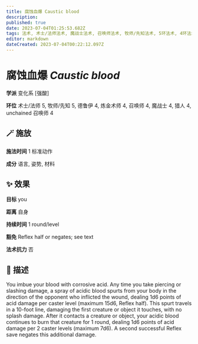 ```yaml
---
title: 腐蚀血爆 Caustic blood
description: 
published: true
date: 2023-07-04T01:25:53.682Z
tags: 法术, 术士/法师法术, 魔战士法术, 召唤师法术, 牧师/先知法术, 5环法术, 4环法术, 猎人法术, unchained 召唤师法术, 德鲁伊法术, 变化系, 炼金术师法术, 强酸
editor: markdown
dateCreated: 2023-07-04T00:22:12.097Z
---
```


# **腐蚀血爆** *Caustic blood*

**学派** 变化系 \[强酸\] 

**环位** 术士/法师 5, 牧师/先知 5, 德鲁伊 4, 炼金术师 4, 召唤师 4, 魔战士 4, 猎人 4, unchained 召唤师 4

## 🪄 施放

**施法时间** 1 标准动作

**成分** 语言, 姿势, 材料

## ✨ 效果 

**目标** you 

**距离** 自身  

**持续时间** 1 round/level 

**豁免** Reflex half or negates; see text

**法术抗力** 否

## 📖 描述

You imbue your blood with corrosive acid. Any time you take piercing or slashing damage, a spray of acidic blood spurts from your body in the direction of the opponent who inflicted the wound, dealing 1d6 points of acid damage per caster level (maximum 15d6, Reflex half). This spurt travels in a 10-foot line, damaging the first creature or object it touches, with no splash damage. After it contacts a creature or object, your acidic blood continues to burn that creature for 1 round, dealing 1d6 points of acid damage per 2 caster levels (maximum 7d6). A second successful Reflex save negates this additional damage.
    